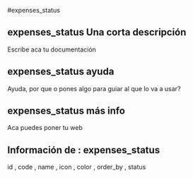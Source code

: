 #expenses_status
## expenses_status Una corta descripción
Escribe aca tu documentación

## expenses_status ayuda
Ayuda, por que o pones algo para guiar al que lo va a usar?

## expenses_status más info
Aca puedes poner tu web

## Información de : expenses_status 
id , 
  code , 
  name , 
  icon , 
  color , 
  order_by , 
  status 
  